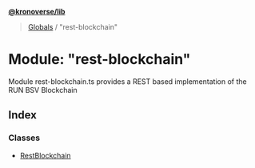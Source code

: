 **[@kronoverse/lib](../README.md)**

> [Globals](../globals.md) / "rest-blockchain"

# Module: "rest-blockchain"

Module rest-blockchain.ts provides a REST based implementation of the RUN BSV Blockchain

## Index

### Classes

* [RestBlockchain](../classes/_rest_blockchain_.restblockchain.md)
